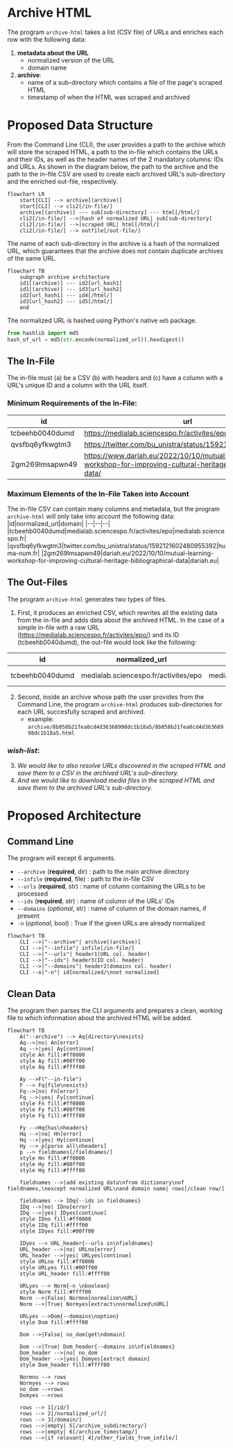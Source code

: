 # Archive HTML

The program `archive-html` takes a list (CSV file) of URLs and enriches each row with the following data:

1. **metadata about the URL**
    - normalized version of the URL
    - domain name
2. **archive**:
    - name of a sub-directory which contains a file of the page's scraped HTML
    - timestamp of when the HTML was scraped and archived

# Proposed Data Structure

From the Command Line (CLI), the user provides a path to the archive which will store the scraped HTML, a path to the in-file which contains the URLs and their IDs, as well as the header names of the 2 mandatory columns: IDs and URLs. As shown in the diagram below, the path to the archive and the path to the in-file CSV are used to create each archived URL's sub-directory and the enriched out-file, respectively.

```mermaid
flowchart LR
    start[CLI] --> archive[(archive)]
    start[CLI] --> cli2[/in-file/]
    archive[(archive)] --- sub[sub-directory] --- html[/html/]
    cli2[/in-file/] -->|hash of normalized URL| sub[sub-directory]
    cli2[/in-file/] -->|scraped URL| html[/html/]
    cli2[/in-file/] --> outfile[/out-file/]
```

The name of each sub-directory in the archive is a hash of the normalized URL, which guarantees that the archive does not contain duplicate archives of the same URL.
```mermaid
flowchart TB
    subgraph archive architecture
    id1[(archive)] --- id2[url_hash1]
    id1[(archive)] --- id3[url_hash2]
    id2[url_hash1] --- id4[/html/]
    id3[url_hash2] --- id5[/html/]
    end
```
The normalized URL is hashed using Python's native `md5` package.

```python
from hashlib import md5
hash_of_url = md5(str.encode(normalized_url)).hexdigest()
```

## The In-File
The in-file must (a) be a CSV (b) with headers and (c) have a column with a URL's unique ID and a column with the URL itself.

### **Minimum Requirements of the In-File:**
|id|url|
|--|--|
|tcbeehb0040dumd|https://medialab.sciencespo.fr/activites/epo/|
|qvsfbq6yfkwgtm3|https://twitter.com/bu_unistra/status/1592121602480955392|
|2gm269lmsapwn49|https://www.dariah.eu/2022/10/10/mutual-learning-workshop-for-improving-cultural-heritage-bibliographical-data/|


### **Maximum Elements of the In-File Taken into Account**
The in-file CSV can contain many columns and metadata, but the program `archive-html` will only take into account the following data:
|id|normalized_url|domain|
|--|--|--|
|tcbeehb0040dumd|medialab.sciencespo.fr/activites/epo|medialab.sciencespo.fr|
|qvsfbq6yfkwgtm3|twitter.com/bu_unistra/status/1592121602480955392|huma-num.fr|
|2gm269lmsapwn49|dariah.eu/2022/10/10/mutual-learning-workshop-for-improving-cultural-heritage-bibliographical-data|dariah.eu|


## The Out-Files
The program `archive-html` generates two types of files. 

1. First, it produces an enriched CSV, which rewrites all the existing data from the in-file and adds data about the archived HTML. In the case of a simple in-file with a raw URL (https://medialab.sciencespo.fr/activites/epo/) and its ID (tcbeehb0040dumd), the out-file would look like the following:

|id|normalized_url|domain|archive_subdirectory|archive_timestamp|
|--|--|--|--|--|
|tcbeehb0040dumd|medialab.sciencespo.fr/activites/epo|medialab.sciencespo.fr|8b058b21fea0cd4d36368998dc1b18a5|2022-11-18 14:53:44.844199|

2. Second, inside an archive whose path the user provides from the Command Line, the program `archive-html` produces sub-directories for each URL succesfully scraped and archived.
    - example: `archive/8b058b21fea0cd4d36368998dc1b18a5/8b058b21fea0cd4d36368998dc1b18a5.html`

### *wish-list*:
3. *We would like to also resolve URLs discovered in the scraped HTML and save them to a CSV in the archived URL's sub-directory.*
4. *And we would like to download media files in the scraped HTML and save them to the archived URL's sub-directory.*


# Proposed Architecture

## Command Line
The program will except 6 arguments.
- `--archive` (**required**, dir) : path to the main archive directory
- `--infile` (**required**, file) : path to the in-file CSV
- `--urls` (**required**, str) : name of column containing the URLs to be processed
- `--ids` (**required**, str) : name of column of the URLs' IDs
- `--domains` (*optional*, str) : name of column of the domain names, if present
- `-n` (*optional*, bool) : True if the given URLs are already normalized

```mermaid
flowchart TB
    CLI -->|"--archive"| archive[(archive)]
    CLI -->|"--infile"| infile[/in-file/]
    CLI -->|"--urls"| header1(URL col. header)
    CLI -->|"--ids"| header3(ID col. header)
    CLI -->|"--domains"| header2(domains col. header)
    CLI --o|"-n"| id[normalized/\nnot normalized]
```

## Clean Data
The program then parses the CLI arguments and prepares a clean, working file to which information about the archived HTML will be added.
```mermaid
flowchart TB
    A("--archive") --> Aq{directory\nexists}
    Aq-->|no| An[error]
    Aq -->|yes| Ay[continue]
    style An fill:#ff0000
    style Ay fill:#00ff00
    style Aq fill:#ffff00
    
    Ay -->F("--in-file")
    F --> Fq{file\nexists}
    Fq-->|no| Fn[error]
    Fq -->|yes| Fy[continue]
    style Fn fill:#ff0000
    style Fy fill:#00ff00
    style Fq fill:#ffff00
    
    Fy -->Hq{has\nheaders}
    Hq -->|no| Hn[error]
    Hq -->|yes| Hy[continue]
    Hy --> p[parse all\nheaders]
    p --> fieldnames[/fieldnames/]
    style Hn fill:#ff0000
    style Hy fill:#00ff00
    style Hq fill:#ffff00

    fieldnames -->|add existing data\nfrom dictionary\nof fieldnames,\nexcept normalized URL\nand domain name| rows[/clean row/]

    fieldnames --> IDq{--ids in fieldnames}
    IDq -->|no| IDno[error]
    IDq -->|yes| IDyes[continue]
    style IDno fill:#ff0000
    style IDq fill:#ffff00
    style IDyes fill:#00ff00
    
    IDyes --> URL_header{--urls in\nfieldnames}
    URL_header -->|no| URLno[error]
    URL_header -->|yes| URLyes[continue]
    style URLno fill:#ff0000
    style URLyes fill:#00ff00
    style URL_header fill:#ffff00

    URLyes --> Norm{-n \nboolean}
    style Norm fill:#ffff00
    Norm -->|False| Normno[normalize\nURL]
    Norm -->|True| Normyes[extract\nnormalized\nURL]
    
    URLyes -->Dom{--domains\noption}
    style Dom fill:#ffff00

    Dom -->|False| no_dom[get\ndomain]

    Dom -->|True| Dom_header{--domains in\nfieldnames}
    Dom_header -->|no| no_dom
    Dom_header -->|yes| Domyes[extract domain]
    style Dom_header fill:#ffff00

    Normno --> rows
    Normyes --> rows
    no_dom -->rows
    Domyes -->rows

    rows --> 1[/id/]
    rows --> 2[/normalized_url/]
    rows --> 3[/domain/]
    rows -->|empty| 5[/archive_subdirectory/]
    rows -->|empty| 6[/archive_timestamp/]
    rows -->|if relevant| 4[/other_fields_from_infile/]
```
